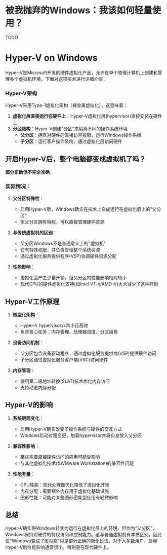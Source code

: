 # 被我抛弃的Windows：我该如何轻量使用？

TODO

# Hyper-V on Windows

Hyper-V是Microsoft开发的硬件虚拟化产品，允许在单个物理计算机上创建和管理多个虚拟机环境。下面对这项技术进行详细介绍：

### Hyper-V架构

Hyper-V采用Type-1虚拟化架构（裸金属虚拟化），这意味着：

1. **虚拟化层直接运行在硬件上**：Hyper-V虚拟化层(hypervisor)直接安装在硬件上
2. **分区结构**：Hyper-V创建"分区"来隔离不同的操作系统环境
   - **父分区**：拥有对硬件的直接访问权限，运行Windows操作系统
   - **子分区**：运行客户操作系统，通过虚拟化层访问硬件

## 开启Hyper-V后，整个电脑都变成虚拟机了吗？

**部分正确但不完全准确**。

### 实际情况：

1. **父分区特殊性**：
   - 启用Hyper-V后，Windows确实在技术上变成运行在虚拟化层上的"父分区"
   - 但父分区拥有特权，可以直接管理硬件资源

2. **与传统虚拟机的区别**：
   - 父分区Windows不是普通意义上的"虚拟机"
   - 它有特殊权限，并负责管理整个系统资源
   - 通过虚拟化服务提供程序(VSP)协调硬件资源分配

3. **性能影响**：
   - 虚拟化会产生少量开销，但父分区的性能影响相对较小
   - 现代CPU的硬件虚拟化支持(如Intel VT-x/AMD-V)大大减少了这种开销

## Hyper-V工作原理

1. **微型化架构**：
   - Hyper-V hypervisor非常小且高效
   - 负责核心任务：内存管理、处理器调度、分区隔离

2. **设备访问机制**：
   - 父分区包含设备驱动程序，通过虚拟化服务提供商(VSP)提供硬件访问
   - 子分区通过虚拟化服务客户端(VSC)访问硬件

3. **内存管理**：
   - 使用第二级地址转换(SLAT)技术优化内存访问
   - 支持动态内存分配

## Hyper-V的影响

1. **系统层面变化**：
   - 启用Hyper-V确实改变了操作系统与硬件的交互方式
   - Windows启动过程变更，加载hypervisor并将自身放入父分区

2. **兼容性影响**：
   - 某些需要直接硬件访问的应用可能受影响
   - 与其他虚拟化技术(如VMware Workstation)的兼容性问题

3. **性能考量**：
   - CPU性能：现代处理器优化降低了虚拟化开销
   - 内存分配：需要额外内存用于虚拟化基础设施
   - 图形性能：可能对某些图形密集型应用有轻微影响

## 总结

Hyper-V确实将Windows转变为运行在虚拟化层上的环境，但作为"父分区"，Windows保持对硬件的特权访问和控制能力。这与普通虚拟机有本质区别，因此说"Windows变成了虚拟机"只是部分正确的简化说法。对于大多数用户，启用Hyper-V后性能影响通常很小，特别是在现代硬件上。
